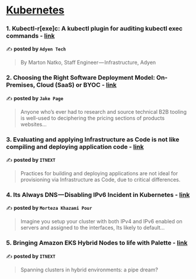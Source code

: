 
<h1><a href=https://medium.com/tag/kubernetes/recommended target="_blank" rel="noopener noreferrer">Kubernetes</a></h1>
<h3>1. Kubectl-r[exe]c: A kubectl plugin for auditing kubectl exec commands - <a href="https://medium.com/adyen/kubectl-r-exe-c-a-kubectl-plugin-for-auditing-kubectl-exec-commands-a23d41cc44e7" target="_blank" rel="noopener noreferrer">link</a></h3>

✍️ **posted by `Adyen Tech`**

<blockquote>By Marton Natko, Staff Engineer — Infrastructure, Adyen</blockquote>

<h3>2. Choosing the Right Software Deployment Model: On-Premises, Cloud (SaaS) or BYOC - <a href="https://medium.com/@jake.page91/choosing-the-right-software-deployment-model-on-premises-cloud-saas-or-byoc-be3304153f09" target="_blank" rel="noopener noreferrer">link</a></h3>

✍️ **posted by `Jake Page`**

<blockquote>Anyone who’s ever had to research and source technical B2B tooling is well-used to deciphering the pricing sections of products websites…</blockquote>

<h3>3. Evaluating and applying Infrastructure as Code is not like compiling and deploying application code - <a href="https://medium.com/itnext/evaluating-and-applying-infrastructure-as-code-is-not-like-compiling-and-deploying-application-code-c5f9936ef23d" target="_blank" rel="noopener noreferrer">link</a></h3>

✍️ **posted by `ITNEXT`**

<blockquote>Practices for building and deploying applications are not ideal for provisioning via Infrastructure as Code, due to critical differences.</blockquote>

<h3>4. Its Always DNS — Disabling IPv6 Incident in Kubernetes - <a href="https://medium.com/@mormoroth/its-always-dns-disabling-ipv6-incident-in-kubernetes-a007408a9d26" target="_blank" rel="noopener noreferrer">link</a></h3>

✍️ **posted by `Morteza Khazami Pour`**

<blockquote>Imagine you setup your cluster with both IPv4 and IPv6 enabled on servers and assigned to the interfaces, Its likely to default…</blockquote>

<h3>5. Bringing Amazon EKS Hybrid Nodes to life with Palette - <a href="https://medium.com/itnext/bringing-amazon-eks-hybrid-nodes-to-life-with-palette-584734449503" target="_blank" rel="noopener noreferrer">link</a></h3>

✍️ **posted by `ITNEXT`**

<blockquote>Spanning clusters in hybrid environments: a pipe dream?</blockquote>

